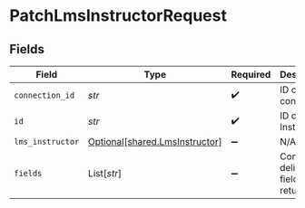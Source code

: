 # PatchLmsInstructorRequest


## Fields

| Field                                                                  | Type                                                                   | Required                                                               | Description                                                            |
| ---------------------------------------------------------------------- | ---------------------------------------------------------------------- | ---------------------------------------------------------------------- | ---------------------------------------------------------------------- |
| `connection_id`                                                        | *str*                                                                  | :heavy_check_mark:                                                     | ID of the connection                                                   |
| `id`                                                                   | *str*                                                                  | :heavy_check_mark:                                                     | ID of the Instructor                                                   |
| `lms_instructor`                                                       | [Optional[shared.LmsInstructor]](../../models/shared/lmsinstructor.md) | :heavy_minus_sign:                                                     | N/A                                                                    |
| `fields`                                                               | List[*str*]                                                            | :heavy_minus_sign:                                                     | Comma-delimited fields to return                                       |